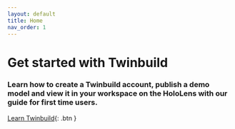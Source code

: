 ```yaml
---
layout: default
title: Home
nav_order: 1
---
```

# Get started with Twinbuild
### Learn how to create a Twinbuild account, publish a demo model and view it in your workspace on the HoloLens with our guide for first time users.
[Learn Twinbuild](http://docs.twinbuild.com){: .btn }
